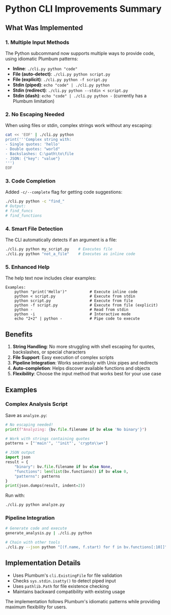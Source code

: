 # Python CLI Improvements Summary

## What Was Implemented

### 1. Multiple Input Methods
The Python subcommand now supports multiple ways to provide code, using idiomatic Plumbum patterns:

- **Inline**: `./cli.py python "code"`
- **File (auto-detect)**: `./cli.py python script.py`
- **File (explicit)**: `./cli.py python -f script.py`
- **Stdin (piped)**: `echo "code" | ./cli.py python`
- **Stdin (redirect)**: `./cli.py python --stdin < script.py`
- **Stdin (dash)**: `echo "code" | ./cli.py python -` (currently has a Plumbum limitation)

### 2. No Escaping Needed
When using files or stdin, complex strings work without any escaping:
```bash
cat << 'EOF' | ./cli.py python
print('''Complex string with:
- Single quotes: 'hello'
- Double quotes: "world"
- Backslashes: C:\path\to\file
- JSON: {"key": "value"}
''')
EOF
```

### 3. Code Completion
Added `-c/--complete` flag for getting code suggestions:
```bash
./cli.py python -c "find_"
# Output:
# find_funcs
# find_functions
```

### 4. Smart File Detection
The CLI automatically detects if an argument is a file:
```bash
./cli.py python my_script.py    # Executes file
./cli.py python "not_a_file"    # Executes as inline code
```

### 5. Enhanced Help
The help text now includes clear examples:
```
Examples:
    python "print('Hello')"          # Execute inline code
    python < script.py               # Execute from stdin
    python script.py                 # Execute from file
    python -f script.py              # Execute from file (explicit)
    python -                         # Read from stdin
    python -i                        # Interactive mode
    echo "2+2" | python -            # Pipe code to execute
```

## Benefits

1. **String Handling**: No more struggling with shell escaping for quotes, backslashes, or special characters
2. **File Support**: Easy execution of complex scripts
3. **Pipeline Integration**: Works seamlessly with Unix pipes and redirects
4. **Auto-completion**: Helps discover available functions and objects
5. **Flexibility**: Choose the input method that works best for your use case

## Examples

### Complex Analysis Script
Save as `analyze.py`:
```python
# No escaping needed!
print(f"Analyzing: {bv.file.filename if bv else 'No binary'}")

# Work with strings containing quotes
patterns = ["'main'", '"init"', 'crypto\\w+']

# JSON output
import json
result = {
    "binary": bv.file.filename if bv else None,
    "functions": len(list(bv.functions)) if bv else 0,
    "patterns": patterns
}
print(json.dumps(result, indent=2))
```

Run with:
```bash
./cli.py python analyze.py
```

### Pipeline Integration
```bash
# Generate code and execute
generate_analysis.py | ./cli.py python

# Chain with other tools
./cli.py --json python "[(f.name, f.start) for f in bv.functions[:10]]" | jq -r '.return_value.items[]'
```

## Implementation Details

- Uses Plumbum's `cli.ExistingFile` for file validation
- Checks `sys.stdin.isatty()` to detect piped input
- Uses `pathlib.Path` for file existence checking
- Maintains backward compatibility with existing usage

The implementation follows Plumbum's idiomatic patterns while providing maximum flexibility for users.